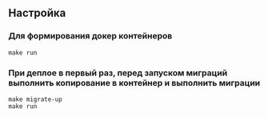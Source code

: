 ## Настройка

### Для формирования докер контейнеров 

```shell
make run
```

### При деплое в первый раз, перед запуском миграций выполнить копирование в контейнер и выполнить миграции
```shell
make migrate-up
make run
```
